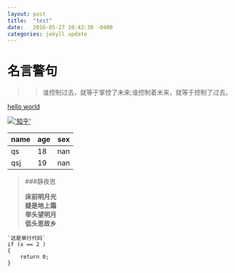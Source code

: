 ```yaml
---
layout: post
title:  "test"
date:   2016-05-27 10:42:30 -0400
categories: jekyll update
---
```

# 名言警句 #

>>谁控制过去，就等于掌控了未来;谁控制着未来，就等于控制了过去。

[hello world](http://www.google.hk)

[!['*知乎*'](https://static.zhihu.com/static/revved/img/ios/touch-icon-152.87c020b9.png)](http://www.zhihu.com)   

 name|age| sex   
---|---|---  
 qs|18|nan   
 qsj|19| nan  
 
 
 
 >###静夜思
>
>    **床前明月光**   
>    **疑是地上霜**    
>    **举头望明月**    
>    **低头思故乡**


	`这是单行代码`
	if (x == 2 )
	{
		return 0;
	}




